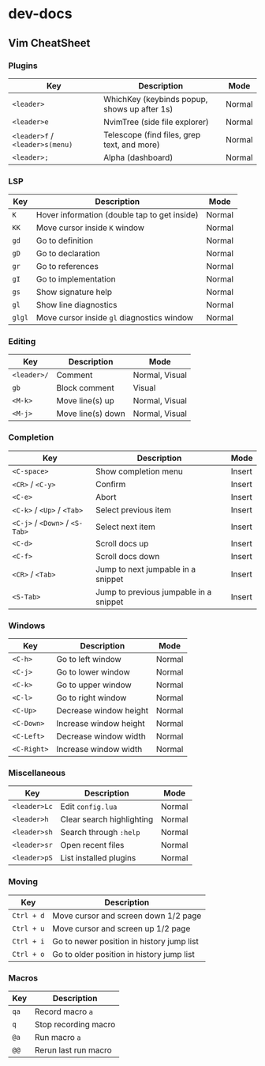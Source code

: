 # dev-docs

## Vim CheatSheet

### Plugins
| Key           | Description                               | Mode   |
|---------------|-------------------------------------------|--------|
| `<leader>`    | WhichKey (keybinds popup, shows up after 1s) | Normal |
| `<leader>e`   | NvimTree (side file explorer)              | Normal |
| `<leader>f` / `<leader>s(menu)` | Telescope (find files, grep text, and more) | Normal |
| `<leader>;`   | Alpha (dashboard)                         | Normal |

### LSP
| Key           | Description                               | Mode   |
|---------------|-------------------------------------------|--------|
| `K`           | Hover information (double tap to get inside) | Normal |
| `KK`          | Move cursor inside `K` window             | Normal |
| `gd`          | Go to definition                          | Normal |
| `gD`          | Go to declaration                         | Normal |
| `gr`          | Go to references                          | Normal |
| `gI`          | Go to implementation                      | Normal |
| `gs`          | Show signature help                       | Normal |
| `gl`          | Show line diagnostics                     | Normal |
| `glgl`        | Move cursor inside `gl` diagnostics window | Normal |

### Editing
| Key           | Description                               | Mode            |
|---------------|-------------------------------------------|-----------------|
| `<leader>/`   | Comment                                   | Normal, Visual  |
| `gb`          | Block comment                             | Visual          |
| `<M-k>`       | Move line(s) up                           | Normal, Visual  |
| `<M-j>`       | Move line(s) down                         | Normal, Visual  |

### Completion
| Key           | Description                               | Mode   |
|---------------|-------------------------------------------|--------|
| `<C-space>`   | Show completion menu                      | Insert |
| `<CR>` / `<C-y>` | Confirm                                | Insert |
| `<C-e>`       | Abort                                     | Insert |
| `<C-k>` / `<Up>` / `<Tab>` | Select previous item          | Insert |
| `<C-j>` / `<Down>` / `<S-Tab>` | Select next item          | Insert |
| `<C-d>`       | Scroll docs up                            | Insert |
| `<C-f>`       | Scroll docs down                          | Insert |
| `<CR>` / `<Tab>` | Jump to next jumpable in a snippet      | Insert |
| `<S-Tab>`     | Jump to previous jumpable in a snippet    | Insert |

### Windows
| Key           | Description                               | Mode   |
|---------------|-------------------------------------------|--------|
| `<C-h>`       | Go to left window                         | Normal |
| `<C-j>`       | Go to lower window                        | Normal |
| `<C-k>`       | Go to upper window                        | Normal |
| `<C-l>`       | Go to right window                        | Normal |
| `<C-Up>`      | Decrease window height                    | Normal |
| `<C-Down>`    | Increase window height                    | Normal |
| `<C-Left>`    | Decrease window width                     | Normal |
| `<C-Right>`   | Increase window width                     | Normal |

### Miscellaneous
| Key           | Description                               | Mode   |
|---------------|-------------------------------------------|--------|
| `<leader>Lc`  | Edit `config.lua`                         | Normal |
| `<leader>h`   | Clear search highlighting                 | Normal |
| `<leader>sh`  | Search through `:help`                    | Normal |
| `<leader>sr`  | Open recent files                         | Normal |
| `<leader>pS`  | List installed plugins                    | Normal |

### Moving
| Key           | Description                               |
|---------------|-------------------------------------------|
| `Ctrl + d`    | Move cursor and screen down 1/2 page      |
| `Ctrl + u`    | Move cursor and screen up 1/2 page        |
| `Ctrl + i`    | Go to newer position in history jump list |
| `Ctrl + o`    | Go to older position in history jump list |

### Macros
| Key           | Description                               |
|---------------|-------------------------------------------|
| `qa`          | Record macro `a`                          |
| `q`           | Stop recording macro                      |
| `@a`          | Run macro `a`                             |
| `@@`          | Rerun last run macro                      |


